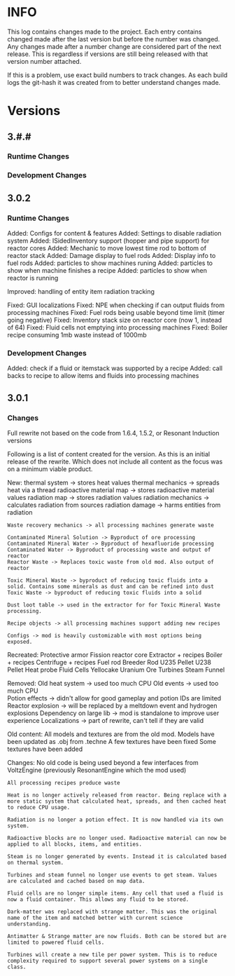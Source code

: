 # INFO
This log contains changes made to the project. Each entry contains changed made after the last version but before the number was changed. Any changes made after a number change are considered part of the next release. This is regardless if versions are still being released with that version number attached. 

If this is a problem, use exact build numbers to track changes. As each build logs the git-hash it was created from to better understand changes made.

# Versions
## 3.#.#
### Runtime Changes

### Development Changes

## 3.0.2
### Runtime Changes
Added: Configs for content & features
Added: Settings to disable radiation system
Added: ISidedInventory support (hopper and pipe support) for reactor cores 
Added: Mechanic to move lowest time rod to bottom of reactor stack
Added: Damage display to fuel rods
Added: Display info to fuel rods
Added: particles to show machines runing
Added: particles to show when machine finishes a recipe
Added: particles to show when reactor is running

Improved: handling of entity item radiation tracking

Fixed: GUI localizations
Fixed: NPE when checking if can output fluids from processing machines
Fixed: Fuel rods being usable beyond time limit (timer going negative)
Fixed: Inventory stack size on reactor core (now 1, instead of 64)
Fixed: Fluid cells not emptying into processing machines
Fixed: Boiler recipe consuming 1mb waste instead of 1000mb

### Development Changes
Added: check if a fluid or itemstack was supported by a recipe
Added: call backs to recipe to allow items and fluids into processing machines

## 3.0.1
### Changes
Full rewrite not based on the code from 1.6.4, 1.5.2, or Resonant Induction versions

Following is a list of content created for the version. As this is an initial release of the rewrite. Which does not include all content as the focus was on a minimum viable product.

New:
    thermal system -> stores heat values
    thermal mechanics -> spreads heat via a thread
    radioactive material map -> stores radioactive material values
    radiation map -> stores radiation values
    radiation mechanics -> calculates radiation from sources
    radiation damage -> harms entities from radiation
    
    Waste recovery mechanics -> all processing machines generate waste
    
    Contaminated Mineral Solution -> Byproduct of ore processing
    Contaminated Mineral Water -> Byproduct of hexafluoride processing
    Contaminated Water -> Byproduct of processing waste and output of reactor
    Reactor Waste -> Replaces toxic waste from old mod. Also output of reactor
    
    Toxic Mineral Waste -> byproduct of reducing toxic fluids into a solid. Contains some minerals as dust and can be refined into dust
    Toxic Waste -> byproduct of reducing toxic fluids into a solid
    
    Dust loot table -> used in the extractor for for Toxic Mineral Waste processing.
    
    Recipe objects -> all processing machines support adding new recipes
    
    Configs -> mod is heavily customizable with most options being exposed.

Recreated:
    Protective armor
    Fission reactor core
    Extractor + recipes
    Boiler + recipes
    Centrifuge + recipes
    Fuel rod
    Breeder Rod
    U235 Pellet
    U238 Pellet
    Heat probe
    Fluid Cells
    Yellocake
    Uranium Ore
    Turbines
    Steam Funnel
    
Removed:
    Old heat system -> used too much CPU
    Old events -> used too much CPU    
    Potion effects -> didn't allow for good gameplay and potion IDs are limited
    Reactor explosion -> will be replaced by a meltdown event and hydrogen explosions 
    Dependency on large lib -> mod is standalone to improve user experience
    Localizations -> part of rewrite, can't tell if they are valid
    
Old content:
    All models and textures are from the old mod.
    Models have been updated as .obj from .techne
    A few textures have been fixed
    Some textures have been added
    
Changes:
    No old code is being used beyond a few interfaces from VoltzEngine (previously ResonantEngine which the mod used)
    
    All processing recipes produce waste
    
    Heat is no longer actively released from reactor. Being replace with a more static system that calculated heat, spreads, and then cached heat to reduce CPU usage.
    
    Radiation is no longer a potion effect. It is now handled via its own system.
    
    Radioactive blocks are no longer used. Radioactive material can now be applied to all blocks, items, and entities.
    
    Steam is no longer generated by events. Instead it is calculated based on thermal system.
    
    Turbines and steam funnel no longer use events to get steam. Values are calculated and cached based on map data.
    
    Fluid cells are no longer simple items. Any cell that used a fluid is now a fluid container. This allows any fluid to be stored.
    
    Dark-matter was replaced with strange matter. This was the original name of the item and matched better with current science understanding.
    
    Antimatter & Strange matter are now fluids. Both can be stored but are limited to powered fluid cells.
    
    Turbines will create a new tile per power system. This is to reduce complexity required to support several power systems on a single class.

